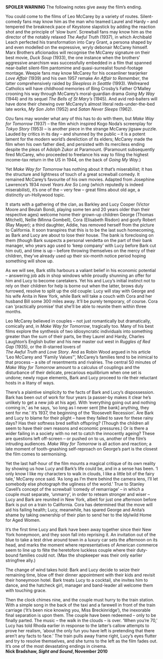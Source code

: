 


**SPOILER WARNING** The following notes give away the film’s ending.

You could come to the films of Leo McCarey by a variety of routes. Silent-comedy fans may know him as the man who teamed Laurel and Hardy – and tempered the breakneck pace of Keystone slapstick by adding the reaction shot and the principle of ‘slow burn’. Screwball fans may know him as the director of the notably relaxed _The Awful Truth_ (1937), in which Archibald Leach perfected his transformation into Cary Grant, a persona shaped by and even modelled on the expressive, wryly debonair McCarey himself. Marx Brothers aficionados will recognise the McCarey signature on their best movie, _Duck Soup_ (1933), the one instance when the brothers’ aggressive anarchism was successfully embedded in a film that spanned near-ballet silent-film pantomime and quasi-surrealist found-footage montage. Weepie fans may know McCarey for his oceanliner tearjerker _Love Affair_ (1939) and his own 1957 remake _An Affair to Remember_, the latter comprehensively raided by _Sleepless in Seattle_ (1993). Wellreared Catholics will have childhood memories of Bing Crosby’s Father O’Malley crooning his way through McCarey’s moral-guardian drama _Going My Way_ (1944) and its sequel _The Bells of St Mary’s_ (1945). And avid red-baiters will have done their chewing over McCarey’s almost literal reds-under-the-bed late works, _My Son John_ (1952) and _Satan Never Sleeps_ (1962).

Ozu fans may wonder what any of this has to do with them, but _Make Way for Tomorrow_ (1937) – the film which inspired Kogo Noda’s screenplay for _Tokyo Story_ (1953) – is another piece in the strange McCarey jigsaw puzzle. Lauded by critics in its day – and shunned by the public – it is a potent lament for the modern world’s dereliction of its elders; McCarey made the film when his own father died, and persisted with its merciless ending despite the pleas of Adolph Zukor at Paramount. (Paramount subsequently fired McCarey, who proceeded to freelance his way to filing the highest income-tax return in the US in 1944, on the back of _Going My Way_.)

Yet _Make Way for Tomorrow_ has nothing about it that’s miserabilist; it has the structure and lightness of touch of a great screwball comedy. It remained McCarey’s favourite of his own movies. Adapted from Josephine Lawrence’s 1934 novel _Years Are So Long_ (which reputedly is indeed miserabilist), it’s one of the – very few – great films about old age, a distinctly un-Hollywood topic.

It starts with a gathering of the clan, as Barkley and Lucy Cooper (Victor Moore and Beulah Bondi, playing some ten and 20 years older than their respective ages) welcome home their grown-up children George (Thomas Mitchell), Nellie (Minna Gombell), Cora (Elisabeth Risdon) and goofy Robert (Ray Mayer); a third daughter, Addie, has removed herself from the picture to California. It soon transpires that this is to be the last such homecoming, as Bark and Lucy are about to lose their house. The bank is foreclosing on them (though Bark suspects a personal vendetta on the part of their bank manager, who years ago used to ‘keep company’ with Lucy before Bark cut him out), and time is up – before throwing themselves on the mercy of their children, they’ve already used up their six-month notice period hoping something will show up.

As we will see, Bark stills harbours a valiant belief in his economic potential – answering job ads in shop windows while proudly shunning an offer for him and Lucy to become caretakers. Yet his and Lucy’s initial instinct not to rely on their children for help is borne out when the latter, brows duly furrowed, resolve to split up the old couple: Lucy will stay with George and his wife Anita in New York, while Bark will take a couch with Cora and her husband Bill some 300 miles away. It’ll be purely temporary, of course. Cora can ‘practically promise’ that she’ll be able to reunite them within three months.

Leo McCarey believed in couples – not just romantically but dramatically, comically and, in _Make Way for Tomorrow_, tragically too. Many of his best films explore the synthesis of two idiosyncratic individuals into something greater than the sum of their parts, be they Laurel and Hardy, Charles Laughton’s English butler and his new master out west in _Ruggles of Red Gap_ (1935), or the ill-starred lovers of  
_The Awful Truth_ and _Love Story_. And as Robin Wood argued in his article ‘Leo McCarey and “Family Values”’, McCarey’s families tend to be inimical to that process – a site of resentments and rivalries. The central 50 minutes of _Make Way for Tomorrow_ amount to a calculus of couplings and the disturbance of their delicate, precarious equilibrium when one set is undone; newly rogue elements, Bark and Lucy proceed to rile their reluctant hosts in a litany of ways.

There’s a plaintive simplicity to the facts of Bark and Lucy’s dispossession. Bark has been out of work for four years (a passer-by makes it clear he’s unlikely to get a new job at his age). With ‘everything going out and nothing coming in,’ as he says, ‘so long as I never sent [the bank] anything, they sent for me.’ It’s 1937, the beginning of the ‘Roosevelt Recession’. Are Bark and Lucy to blame for their plight – have they failed to save for these rainy days? Has their softness bred selfish offspring? (Though the children all seem to have their own reasons and economic pressures.) Or is there a wider failing in a society with no net to catch the innocently ageing? These are questions left off-screen – or pushed on to us, another of the film’s intruding audiences. _Make Way for Tomorrow_ is all action and reaction; a late moment of tooth-gnashing self-reproach on George’s part is the closest the film comes to sermonising.

Yet the last half-hour of the film mounts a magical critique of its own reality by showing us how Lucy and Bark’s life could be, and in a sense has been. ‘I only know I like my characters to walk in clouds, I like a little bit of the fairy tale,’ McCarey once said. ‘As long as I’m there behind the camera lens, I’ll let somebody else photograph the ugliness of the world.’ True to Stanley Cavell’s concept of the screwball ‘comedy of remarriage’ – in which a couple must separate, ‘unmarry’, in order to reteam stronger and wiser – Lucy and Bark are reunited in New York, albeit for just one afternoon before Bark is put on a train to California. Cora has determined that the move will aid his failing health; Lucy, meanwhile, has spared George and Anita’s shame by taking ownership of their plan to send her to the Idylwild Home for Aged Women.

It’s the first time Lucy and Bark have been away together since their New York honeymoon, and they soon fall into reprising it. An invitation out of the blue to take a test drive around town in a luxury car sets the afternoon on its head, and marks the moment where representatives of American commerce seem to line up to fête the heretofore luckless couple where their duty-bound families could not. (Max the shopkeeper was their only earlier stringfree ally.)

The change of wind takes hold: Bark and Lucy decide to seize their remaining time, blow off their dinner appointment with their kids and revisit their honeymoon hotel. Bark treats Lucy to a cocktail, she invites him to dance, and the hatcheck girl, manager and band-leader all welcome them with touching grace.

Then the clock chimes nine, and the couple must hurry to the train station. With a simple song in the back of the taxi and a farewell in front of the train carriage (‘It’s been nice knowing you, Miss Breckinridge’), the inexorable final separation is upon them. The couple have been redeemed – only to be finally parted. The music – the walk in the clouds – is over. ‘When you’re 70,’ Lucy has told Rhoda earlier in response to the latter’s callow attempts to prove her realism, ‘about the only fun you have left is pretending that there aren’t any facts to face.’ The train pulls away frame right, Lucy’s eyes flutter and try to resolve themselves, and she turns to the left as the film fades out. It’s one of the most devastating endings in cinema.  
**Nick Bradshaw, _Sight and Sound_, November 2010**
<!--stackedit_data:
eyJoaXN0b3J5IjpbLTYzNTM2MDY3Nl19
-->